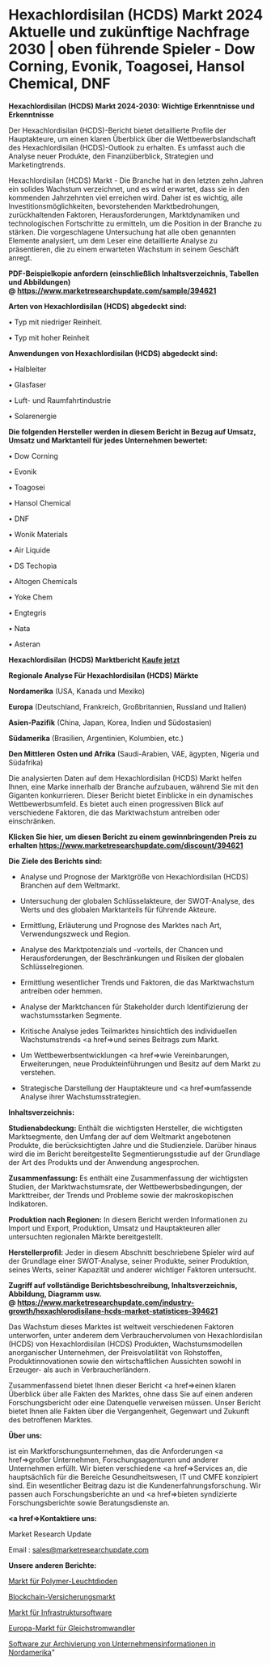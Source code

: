# Hexachlordisilan (HCDS) Markt 2024 Aktuelle und zukünftige Nachfrage 2030 | oben führende Spieler - Dow Corning, Evonik, Toagosei, Hansol Chemical, DNF

<strong>Hexachlordisilan (HCDS) Markt 2024-2030: Wichtige Erkenntnisse und Erkenntnisse</strong>

Der Hexachlordisilan (HCDS)-Bericht bietet detaillierte Profile der Hauptakteure, um einen klaren Überblick über die Wettbewerbslandschaft des Hexachlordisilan (HCDS)-Outlook zu erhalten. Es umfasst auch die Analyse neuer Produkte, den Finanzüberblick, Strategien und Marketingtrends.

Hexachlordisilan (HCDS) Markt - Die Branche hat in den letzten zehn Jahren ein solides Wachstum verzeichnet, und es wird erwartet, dass sie in den kommenden Jahrzehnten viel erreichen wird. Daher ist es wichtig, alle Investitionsmöglichkeiten, bevorstehenden Marktbedrohungen, zurückhaltenden Faktoren, Herausforderungen, Marktdynamiken und technologischen Fortschritte zu ermitteln, um die Position in der Branche zu stärken. Die vorgeschlagene Untersuchung hat alle oben genannten Elemente analysiert, um dem Leser eine detaillierte Analyse zu präsentieren, die zu einem erwarteten Wachstum in seinem Geschäft anregt.

<strong><b>PDF-Beispielkopie anfordern (einschließlich Inhaltsverzeichnis, Tabellen und Abbildungen) @ </b></strong><strong><a href=https://www.marketresearchupdate.com/sample/394621><strong>https://www.marketresearchupdate.com/sample/394621</u></a></strong></strong>

<strong>Arten von Hexachlordisilan (HCDS) abgedeckt sind:</strong>

• Typ mit niedriger Reinheit.

• Typ mit hoher Reinheit

<strong>Anwendungen von Hexachlordisilan (HCDS) abgedeckt sind:</strong>

• Halbleiter

• Glasfaser

• Luft- und Raumfahrtindustrie

• Solarenergie

<strong>Die folgenden Hersteller werden in diesem Bericht in Bezug auf Umsatz, Umsatz und Marktanteil für jedes Unternehmen bewertet:</strong>

• Dow Corning

• Evonik

• Toagosei

• Hansol Chemical

• DNF

• Wonik Materials

• Air Liquide

• DS Techopia

• Altogen Chemicals

• Yoke Chem

• Engtegris

• Nata

• Asteran

<strong>Hexachlordisilan (HCDS) Marktbericht <a href=https://www.marketresearchupdate.com/buynow/394621>Kaufe jetzt</a></strong>

<strong>Regionale Analyse Für Hexachlordisilan (HCDS) Märkte</strong>

<strong>Nordamerika</strong> (USA, Kanada und Mexiko)

<strong>Europa</strong> (Deutschland, Frankreich, Großbritannien, Russland und Italien)

<strong>Asien-Pazifik</strong> (China, Japan, Korea, Indien und Südostasien)

<strong>Südamerika</strong> (Brasilien, Argentinien, Kolumbien, etc.)

<strong>Den Mittleren</strong> <strong>Osten und Afrika</strong> (Saudi-Arabien, VAE, ägypten, Nigeria und Südafrika)

Die analysierten Daten auf dem Hexachlordisilan (HCDS) Markt helfen Ihnen, eine Marke innerhalb der Branche aufzubauen, während Sie mit den Giganten konkurrieren. Dieser Bericht bietet Einblicke in ein dynamisches Wettbewerbsumfeld. Es bietet auch einen progressiven Blick auf verschiedene Faktoren, die das Marktwachstum antreiben oder einschränken.

<strong>Klicken Sie hier, um diesen Bericht zu einem gewinnbringenden Preis zu erhalten
</strong><strong><a href=https://www.marketresearchupdate.com/discount/394621>https://www.marketresearchupdate.com/discount/394621</b></u></strong></a>

<strong>Die Ziele des Berichts sind:</strong>

- Analyse und Prognose der Marktgröße von Hexachlordisilan (HCDS) Branchen auf dem Weltmarkt.

- Untersuchung der globalen Schlüsselakteure, der SWOT-Analyse, des Werts und des globalen Marktanteils für führende Akteure.

- Ermittlung, Erläuterung und Prognose des Marktes nach Art, Verwendungszweck und Region.

- Analyse des Marktpotenzials und -vorteils, der Chancen und Herausforderungen, der Beschränkungen und Risiken der globalen Schlüsselregionen.

- Ermittlung wesentlicher Trends und Faktoren, die das Marktwachstum antreiben oder hemmen.

- Analyse der Marktchancen für Stakeholder durch Identifizierung der wachstumsstarken Segmente.

- Kritische Analyse jedes Teilmarktes hinsichtlich des individuellen Wachstumstrends <a href=>und</a> seines Beitrags zum Markt.

- Um Wettbewerbsentwicklungen <a href=>wie</a> Vereinbarungen, Erweiterungen, neue Produkteinführungen und Besitz auf dem Markt zu verstehen.

- Strategische Darstellung der Hauptakteure und <a href=>umfas</a>sende Analyse ihrer Wachstumsstrategien.

<strong>Inhaltsverzeichnis:</strong>

<strong>Studienabdeckung:</strong> Enthält die wichtigsten Hersteller, die wichtigsten Marktsegmente, den Umfang der auf dem Weltmarkt angebotenen Produkte, die berücksichtigten Jahre und die Studienziele. Darüber hinaus wird die im Bericht bereitgestellte Segmentierungsstudie auf der Grundlage der Art des Produkts und der Anwendung angesprochen.

<strong>Zusammenfassung:</strong> Es enthält eine Zusammenfassung der wichtigsten Studien, der Marktwachstumsrate, der Wettbewerbsbedingungen, der Markttreiber, der Trends und Probleme sowie der makroskopischen Indikatoren.

<strong>Produktion nach Regionen:</strong> In diesem Bericht werden Informationen zu Import und Export, Produktion, Umsatz und Hauptakteuren aller untersuchten regionalen Märkte bereitgestellt.

<strong>Herstellerprofil:</strong> Jeder in diesem Abschnitt beschriebene Spieler wird auf der Grundlage einer SWOT-Analyse, seiner Produkte, seiner Produktion, seines Werts, seiner Kapazität und anderer wichtiger Faktoren untersucht.

<strong><b>Zugriff auf vollständige Berichtsbeschreibung, Inhaltsverzeichnis, Abbildung, Diagramm usw. @ </b></strong><strong><a href=https://www.marketresearchupdate.com/industry-growth/hexachlorodisilane-hcds-market-statistices-394621>https://www.marketresearchupdate.com/industry-growth/hexachlorodisilane-hcds-market-statistices-394621</a></strong>

Das Wachstum dieses Marktes ist weltweit verschiedenen Faktoren unterworfen, unter anderem dem Verbrauchervolumen von Hexachlordisilan (HCDS) von Hexachlordisilan (HCDS) Produkten, Wachstumsmodellen anorganischer Unternehmen, der Preisvolatilität von Rohstoffen, Produktinnovationen sowie den wirtschaftlichen Aussichten sowohl in Erzeuger- als auch in Verbraucherländern.

Zusammenfassend bietet Ihnen dieser Bericht <a href=>einen</a> klaren Überblick über alle Fakten des Marktes, ohne dass Sie auf einen anderen Forschungsbericht oder eine Datenquelle verweisen müssen. Unser Bericht bietet Ihnen alle Fakten über die Vergangenheit, Gegenwart und Zukunft des betroffenen Marktes.

<strong>Über uns:</strong>

 ist ein Marktforschungsunternehmen, das die Anforderungen <a href=>großer</a> Unternehmen, Forschungsagenturen und anderer Unternehmen erfüllt. Wir bieten verschiedene <a href=>Services</a> an, die hauptsächlich für die Bereiche Gesundheitswesen, IT und CMFE konzipiert sind. Ein wesentlicher Beitrag dazu ist die Kundenerfahrungsforschung. Wir passen auch Forschungsberichte an und <a href=>bieten</a> syndizierte Forschungsberichte sowie Beratungsdienste an.

<strong><a href=>Kontaktiere uns:</a></strong>

Market Research Update

Email : sales@marketresearchupdate.com

<strong>Unsere anderen Berichte:</strong>

<a href=https://www.linkedin.com/pulse/polymer-light-emitting-diodes-market-opportunities>Markt für Polymer-Leuchtdioden</a>

<a href=https://www.linkedin.com/pulse/blockchain-insurance-market-size-growth-set-surge-significantly>Blockchain-Versicherungsmarkt</a>

<a href=https://www.linkedin.com/pulse/infrastructure-software-market-sizing-up-anticipating>Markt für Infrastruktursoftware</a>

<a href=https://www.linkedin.com/pulse/europe-dc-converter-market-2023-2030-growth>Europa-Markt für Gleichstromwandler</a>

<a href=https://www.linkedin.com/pulse/north-america-enterprise-information-archiving-software>Software zur Archivierung von Unternehmensinformationen in Nordamerika</a>"

